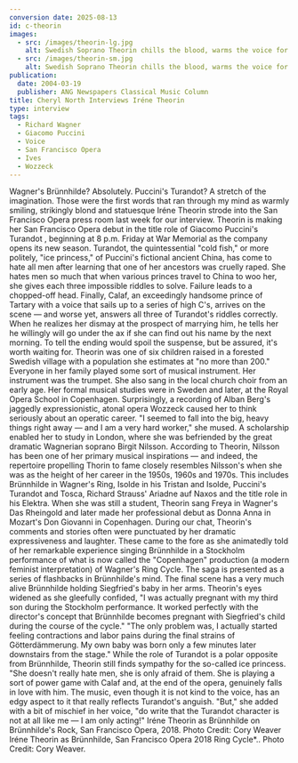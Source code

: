 ```yaml
---
conversion date: 2025-08-13
id: c-theorin
images:
  - src: /images/theorin-lg.jpg
    alt: Swedish Soprano Theorin chills the blood, warms the voice for her turn in *Turandot*
  - src: /images/theorin-sm.jpg
    alt: Swedish Soprano Theorin chills the blood, warms the voice for her turn in *Turandot*
publication:
  date: 2004-03-19
  publisher: ANG Newspapers Classical Music Column
title: Cheryl North Interviews Iréne Theorin
type: interview
tags:
  - Richard Wagner
  - Giacomo Puccini
  - Voice
  - San Francisco Opera
  - Ives
  - Wozzeck
---
```

Wagner's Brünnhilde? Absolutely. Puccini's Turandot? A stretch of the imagination. Those were the first words that ran through my mind as warmly smiling, strikingly blond and statuesque Iréne Theorin strode into the San Francisco Opera press room last week for our interview. Theorin is making her San Francisco Opera debut in the title role of Giacomo Puccini's Turandot , beginning at 8 p.m. Friday at War Memorial as the company opens its new season. Turandot, the quintessential "cold fish," or more politely, "ice princess," of Puccini's fictional ancient China, has come to hate all men after learning that one of her ancestors was cruelly raped. She hates men so much that when various princes travel to China to woo her, she gives each three impossible riddles to solve. Failure leads to a chopped-off head. Finally, Calaf, an exceedingly handsome prince of Tartary with a voice that sails up to a series of high C's, arrives on the scene — and worse yet, answers all three of Turandot's riddles correctly. When he realizes her dismay at the prospect of marrying him, he tells her he willingly will go under the ax if she can find out his name by the next morning. To tell the ending would spoil the suspense, but be assured, it's worth waiting for. Theorin was one of six children raised in a forested Swedish village with a population she estimates at "no more than 200." Everyone in her family played some sort of musical instrument. Her instrument was the trumpet. She also sang in the local church choir from an early age. Her formal musical studies were in Sweden and later, at the Royal Opera School in Copenhagen. Surprisingly, a recording of Alban Berg's jaggedly expressionistic, atonal opera Wozzeck caused her to think seriously about an operatic career. "I seemed to fall into the big, heavy things right away — and I am a very hard worker," she mused. A scholarship enabled her to study in London, where she was befriended by the great dramatic Wagnerian soprano Birgit Nilsson. According to Theorin, Nilsson has been one of her primary musical inspirations — and indeed, the repertoire propelling Thorin to fame closely resembles Nilsson's when she was as the height of her career in the 1950s, 1960s and 1970s. This includes Brünnhilde in Wagner's Ring, Isolde in his Tristan and Isolde, Puccini's Turandot and Tosca, Richard Strauss' Ariadne auf Naxos and the title role in his Elektra. When she was still a student, Theorin sang Freya in Wagner's Das Rheingold and later made her professional debut as Donna Anna in Mozart's Don Giovanni in Copenhagen. During our chat, Theorin's comments and stories often were punctuated by her dramatic expressiveness and laughter. These came to the fore as she animatedly told of her remarkable experience singing Brünnhilde in a Stockholm performance of what is now called the "Copenhagen" production (a modern feminist interpretation) of Wagner's Ring Cycle. The saga is presented as a series of flashbacks in Brünnhilde's mind. The final scene has a very much alive Brünnhilde holding Siegfried's baby in her arms. Theorin's eyes widened as she gleefully confided, "I was actually pregnant with my third son during the Stockholm performance. It worked perfectly with the director's concept that Brünnhilde becomes pregnant with Siegfried's child during the course of the cycle." "The only problem was, I actually started feeling contractions and labor pains during the final strains of Götterdämmerung. My own baby was born only a few minutes later downstairs from the stage." While the role of Turandot is a polar opposite from Brünnhilde, Theorin still finds sympathy for the so-called ice princess. "She doesn't really hate men, she is only afraid of them. She is playing a sort of power game with Calaf and, at the end of the opera, genuinely falls in love with him. The music, even though it is not kind to the voice, has an edgy aspect to it that really reflects Turandot's anguish. "But," she added with a bit of mischief in her voice, "do write that the Turandot character is not at all like me — I am only acting!" Iréne Theorin as Brünnhilde on Brünnhilde's Rock, San Francisco Opera, 2018. Photo Credit: Cory Weaver Iréne Theorin as Brünnhilde, San Francisco Opera 2018 Ring Cycle\*.. Photo Credit: Cory Weaver.